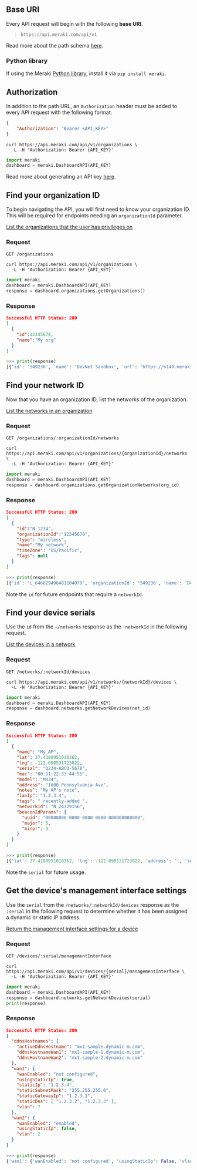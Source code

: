 ## Base URI

Every API request will begin with the following **base URI**. 

> `https://api.meraki.com/api/v1`

Read more about the path schema [here](PathSchema.md).

### Python library

If using the Meraki [Python library](pythonLibrary.md), install it via `pip install meraki`.

## Authorization

In addition to the path URL, an `Authorization` header must be added to every API request with the following format.
 
```json
{
	"Authorization": "Bearer <API_KEY>"
}
```

```cURL
curl https://api.meraki.com/api/v1/organizations \
  -L -H 'Authorization: Bearer {API_KEY}'
```

```Python
import meraki
dashboard = meraki.DashboardAPI(API_KEY)
```

Read more about generating an API key [here](Authorization.md).

## Find your organization ID 

To begin navigating the API, you will first need to know your organization ID. This will be required for endpoints needing an `organizationId` parameter.

[List the organizations that the user has privileges on](##!get-organizations)


### Request
`GET /organizations` 

```cURL
curl https://api.meraki.com/api/v1/organizations \
  -L -H 'Authorization: Bearer {API_KEY}'
```

```Python
import meraki
dashboard = meraki.DashboardAPI(API_KEY)
response = dashboard.organizations.getOrganizations()
```

### Response
```json
Successful HTTP Status: 200
[
  {
    "id":12345678,
    "name":"My org"
  }
]
```

```Python
>>> print(response)
[{'id': '549236', 'name': 'DevNet Sandbox', 'url': 'https://n149.meraki.com/o/-t35Mb/manage/organization/overview'}]
```

## Find your network ID

Now that you have an organization ID, list the networks of the organization. 
 
[List the networks in an organization](##!get-organization-networks)

### Request
`GET /organizations/:organizationId/networks`

```cURL
curl https://api.meraki.com/api/v1/organizations/{organizationId}/networks \
  -L -H 'Authorization: Bearer {API_KEY}'
```

```Python
import meraki
dashboard = meraki.DashboardAPI(API_KEY)
response = dashboard.organizations.getOrganizationNetworks(org_id)
```

### Response
```json
Successful HTTP Status: 200
[
  {
    "id":"N_1234",
    "organizationId":"12345678",
    "type": "wireless",
    "name":"My network",
    "timeZone": "US/Pacific",
    "tags": null
  }
]
```

```Python
>>> print(response)
[{'id': 'L_646829496481104079', 'organizationId': '549236', 'name': 'DevNet Sandbox Always on READ ONLY', 'timeZone': 'America/Los_Angeles', 'tags': None, 'productTypes': ['appliance', 'switch', 'wireless'], 'type': 'combined', 'disableMyMerakiCom': False, 'disableRemoteStatusPage': True}]
```

Note the `id` for future endpoints that require a `networkId`.

## Find your device serials
 Use the `id` from the `~/networks` response as the `:networkId`  in the following request.
 
[List the devices in a network](##!get-network-devices)

### Request
`GET /networks/:networkId/devices`

```cURL
curl https://api.meraki.com/api/v1/networks/{networkId}/devices \
  -L -H 'Authorization: Bearer {API_KEY}'
```

```Python
import meraki
dashboard = meraki.DashboardAPI(API_KEY)
response = dashboard.networks.getNetworkDevices(net_id)
```

### Response
```json
Successful HTTP Status: 200
[
  {
    "name": "My AP",
    "lat": 37.4180951010362,
    "lng": -122.098531723022,
    "serial": "Q234-ABCD-5678",
    "mac": "00:11:22:33:44:55",
    "model": "MR34",
    "address": "1600 Pennsylvania Ave",
    "notes": "My AP's note",
    "lanIp": "1.2.3.4",
    "tags": " recently-added ",
    "networkId": "N_24329156",
    "beaconIdParams": {
      "uuid": "00000000-0000-0000-0000-000000000000",
      "major": 5,
      "minor": 3
    }
  }
]
```

```Python
>>> print(response)
[{'lat': 37.4180951010362, 'lng': -122.098531723022, 'address': '', 'serial': 'Q2QN-9J8L-SLPD', 'mac': 'e0:55:3d:17:d4:23', 'wan1Ip': '10.10.10.106', 'wan2Ip': None, 'lanIp': '10.10.10.106', 'url': 'https://n149.meraki.com/DevNet-Sandbox-A/n/hZB0Gcvc/manage/nodes/new_list/246656701813795', 'networkId': 'L_646829496481104079', 'model': 'MX65', 'firmware': 'wired-14-40', 'floorPlanId': None}, {'lat': 37.4180951010362, 'lng': -122.098531723022, 'address': '', 'serial': 'Q2HP-F5K5-R88R', 'mac': '88:15:44:df:f3:af', 'lanIp': '192.168.128.2', 'url': 'https://n149.meraki.com/DevNet-Sandbox-A/n/E8DpVavc/manage/nodes/new_list/149624931218351', 'networkId': 'L_646829496481104079', 'model': 'MS220-8P', 'switchProfileId': None, 'firmware': 'switch-11-22', 'floorPlanId': None}, {'lat': 37.4180951010362, 'lng': -122.098531723022, 'address': '', 'serial': 'Q2MD-BHHS-5FDL', 'mac': '88:15:44:60:21:10', 'lanIp': None, 'url': 'https://n149.meraki.com/DevNet-Sandbox-A/n/XT0N4cvc/manage/nodes/new_list/149624922841360', 'networkId': 'L_646829496481104079', 'model': 'MR53', 'firmware': 'wireless-25-14', 'floorPlanId': None}]
```
Note the `serial` for future usage.

## Get the device's management interface settings
 Use the `serial` from the `/networks/:networkId/devices` response as the `:serial`  in the following request to determine whether it has been assigned a dynamic or static IP address.

[Return the management interface settings for a device](##!get-device-management-interface)

### Request
`GET /devices/:serial/managementInterface`

```cURL
curl https://api.meraki.com/api/v1/devices/{serial}/managementInterface \
  -L -H 'Authorization: Bearer {API_KEY}'
```

```Python
import meraki
dashboard = meraki.DashboardAPI(API_KEY)
response = dashboard.networks.getNetworkDevices(serial)
print(response)
```

### Response
```json
Successful HTTP Status: 200
{
  "ddnsHostnames": {
    "activeDdnsHostname": "mx1-sample.dynamic-m.com",
    "ddnsHostnameWan1": "mx1-sample-1.dynamic-m.com",
    "ddnsHostnameWan2": "mx1-sample-2.dynamic-m.com"
  },
  "wan1": {
    "wanEnabled": "not configured",
    "usingStaticIp": true,
    "staticIp": "1.2.3.4",
    "staticSubnetMask": "255.255.255.0",
    "staticGatewayIp": "1.2.3.1",
    "staticDns": [ "1.2.3.2", "1.2.3.3" ],
    "vlan": 7
  },
  "wan2": {
    "wanEnabled": "enabled",
    "usingStaticIp": false,
    "vlan": 2
  }
}
```

```Python
>>> print(response)
{'wan1': {'wanEnabled': 'not configured', 'usingStaticIp': False, 'vlan': None}, 'wan2': {'wanEnabled': 'not configured', 'usingStaticIp': False, 'vlan': None}, 'ddnsHostnames': {'activeDdnsHostname': 'dnsmb0-wired-mttrcvbqjp.dynamic-m.com', 'ddnsHostnameWan1': 'dnsmb0-wired-mttrcvbqjp-1.dynamic-m.com', 'ddnsHostnameWan2': 'dnsmb0-wired-mttrcvbqjp-2.dynamic-m.com'}}
```